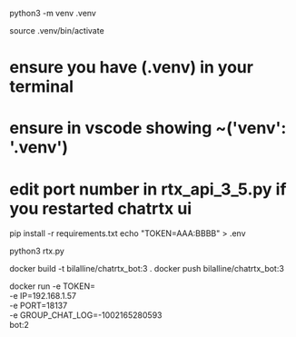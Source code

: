python3 -m venv .venv

source .venv/bin/activate

# ensure you have (.venv) in your terminal
# ensure in vscode showing ~('venv': '.venv')
# edit port number in rtx_api_3_5.py if you restarted chatrtx ui

pip install -r requirements.txt
echo "TOKEN=AAA:BBBB" > .env

python3 rtx.py


docker build -t bilalline/chatrtx_bot:3 .
docker push bilalline/chatrtx_bot:3


docker run -e TOKEN= \
           -e IP=192.168.1.57 \
           -e PORT=18137 \
           -e GROUP_CHAT_LOG=-1002165280593 \
           bot:2
